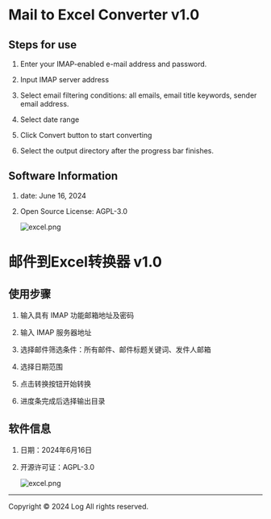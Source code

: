 # Mail to Excel Converter v1.0

## Steps for use

1. Enter your IMAP-enabled e-mail address and password.

2. Input IMAP server address
3. Select email filtering conditions: all emails, email title keywords, sender email address.
4. Select date range
5. Click Convert button to start converting
6. Select the output directory after the progress bar finishes.

## Software Information

1. date: June 16, 2024

2. Open Source License: AGPL-3.0

   ![excel.png](https://s2.loli.net/2024/06/22/gOdZjr8LTsAbmHN.png)

# 邮件到Excel转换器 v1.0

## 使用步骤

1. 输入具有 IMAP 功能邮箱地址及密码

2. 输入 IMAP 服务器地址
3. 选择邮件筛选条件：所有邮件、邮件标题关键词、发件人邮箱
4. 选择日期范围
5. 点击转换按钮开始转换
6. 进度条完成后选择输出目录

## 软件信息

1. 日期：2024年6月16日

2. 开源许可证：AGPL-3.0

   ![excel.png](https://s2.loli.net/2024/06/22/iGKzlOxAaRqnXmr.png)

------

Copyright © 2024 Log All rights reserved.